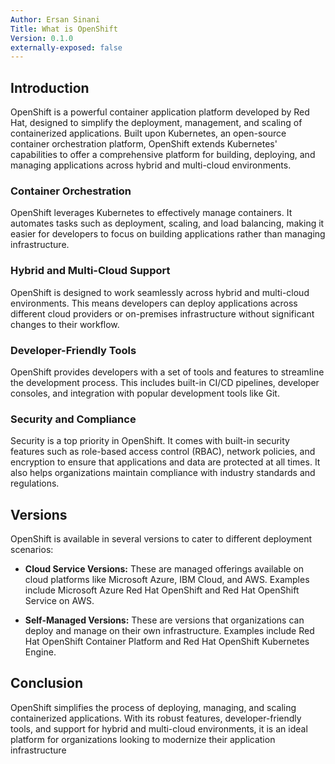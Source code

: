 ```yaml
---
Author: Ersan Sinani
Title: What is OpenShift
Version: 0.1.0
externally-exposed: false
---
```

## Introduction
OpenShift is a powerful container application platform developed by Red Hat, designed to simplify the deployment, management, and scaling of containerized applications. Built upon Kubernetes, an open-source container orchestration platform, OpenShift extends Kubernetes' capabilities to offer a comprehensive platform for building, deploying, and managing applications across hybrid and multi-cloud environments.

### Container Orchestration

OpenShift leverages Kubernetes to effectively manage containers. It automates tasks such as deployment, scaling, and load balancing, making it easier for developers to focus on building applications rather than managing infrastructure.

### Hybrid and Multi-Cloud Support

OpenShift is designed to work seamlessly across hybrid and multi-cloud environments. This means developers can deploy applications across different cloud providers or on-premises infrastructure without significant changes to their workflow.

### Developer-Friendly Tools

OpenShift provides developers with a set of tools and features to streamline the development process. This includes built-in CI/CD pipelines, developer consoles, and integration with popular development tools like Git.

### Security and Compliance

Security is a top priority in OpenShift. It comes with built-in security features such as role-based access control (RBAC), network policies, and encryption to ensure that applications and data are protected at all times. It also helps organizations maintain compliance with industry standards and regulations.

## Versions

OpenShift is available in several versions to cater to different deployment scenarios:

- **Cloud Service Versions:** These are managed offerings available on cloud platforms like Microsoft Azure, IBM Cloud, and AWS. Examples include Microsoft Azure Red Hat OpenShift and Red Hat OpenShift Service on AWS.

- **Self-Managed Versions:** These are versions that organizations can deploy and manage on their own infrastructure. Examples include Red Hat OpenShift Container Platform and Red Hat OpenShift Kubernetes Engine.

## Conclusion

OpenShift simplifies the process of deploying, managing, and scaling containerized applications. With its robust features, developer-friendly tools, and support for hybrid and multi-cloud environments, it is an ideal platform for organizations looking to modernize their application infrastructure